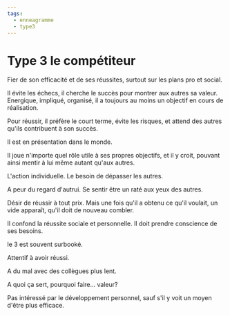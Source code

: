 ```yaml
---
tags:
  - enneagramme
  - type3
---
```

# Type 3 le compétiteur


Fier de son efficacité et de ses réussites, surtout sur les plans pro et social.

Il évite les échecs, il cherche le succès pour montrer aux autres sa valeur. Energique, impliqué, organisé, il a toujours au moins un objectif en cours de réalisation.

Pour réussir, il préfère le court terme, évite les risques, et attend des autres qu'ils contribuent à son succès.

Il est en présentation dans le monde.

Il joue n'importe quel rôle utile à ses propres objectifs, et il y croit, pouvant ainsi mentir à lui même autant qu'aux autres.

L'action individuelle. Le besoin de dépasser les autres.

A peur du regard d'autrui. Se sentir être un raté aux yeux des autres.

Désir de réussir à tout prix. Mais une fois qu'il a obtenu ce qu'il voulait, un vide apparaît, qu'il doit de nouveau combler.

Il confond la réussite sociale et personnelle. Il doit prendre conscience de ses besoins.

le 3 est souvent surbooké.

Attentif à avoir réussi.

A du mal avec des collègues plus lent.

A quoi ça sert, pourquoi faire... valeur?

Pas intéressé par le développement personnel, sauf s'il y voit un moyen d'être plus efficace.

